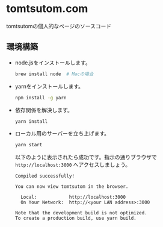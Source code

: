 # tomtsutom.com

tomtsutomの個人的なページのソースコード

## 環境構築

- node.jsをインストールします。
  ```bash
  brew install node  # Macの場合
  ```

- yarnをインストールします。
  ```bash
  npm install -g yarn
  ```

- 依存関係を解決します。
  ```bash
  yarn install
  ```

- ローカル用のサーバーを立ち上げます。
  ```bash
  yarn start
  ```

  以下のように表示されたら成功です。指示の通りブラウザで `http://localhost:3000` へアクセスしましょう。
  ```
  Compiled successfully!

  You can now view tomtsutom in the browser.

    Local:            http://localhost:3000
    On Your Network:  http://<your LAN address>:3000

  Note that the development build is not optimized.
  To create a production build, use yarn build.
  ```
